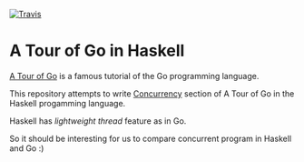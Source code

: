 [![Travis](https://img.shields.io/travis/syocy/a-tour-of-go-in-haskell.svg)](https://travis-ci.org/syocy/a-tour-of-go-in-haskell)

# A Tour of Go in Haskell

[A Tour of Go](https://tour.golang.org/) is a famous tutorial of the Go programming language.

This repository attempts to write [Concurrency](https://tour.golang.org/concurrency/1) section of A Tour of Go in the Haskell progamming language.

Haskell has *lightweight thread* feature as in Go.

So it should be interesting for us to compare concurrent program in Haskell and Go :)

